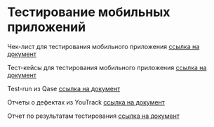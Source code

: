 # Тестирование мобильных приложений

Чек-лист для тестирования мобильного приложения [ссылка на документ](https://docs.google.com/spreadsheets/d/1WMTKGqG3fEvxb4tMV_YP34ZsC_GNAbtYD-4HU5sPl18/edit?usp=sharing)

Тест-кейсы для тестирования мобильного приложения [ссылка на документ](https://drive.google.com/file/d/10uU2Q56BRx3Vh2-71yjP09zbhrjKNUOr/view?usp=sharing)

Test-run из Qase [ссылка на документ](https://drive.google.com/file/d/1CepIxc5sLoP3yFqlpAoDPY4GCxcIIj3_/view?usp=sharing)

Отчеты о дефектах из YouTrack [ссылка на документ](https://docs.google.com/spreadsheets/d/1dnVfRQ1oQ1f9yuhCeHqlWpk6uiMguQbN/edit?usp=sharing&ouid=113980239369282927358&rtpof=true&sd=true)

Отчет по результатам тестирования [ссылка на документ](https://docs.google.com/spreadsheets/d/1io_lAyuGQY8_0Mr6kZ-XAaUPysENW4eDCuiXg5AJRf8/edit?usp=sharing)


